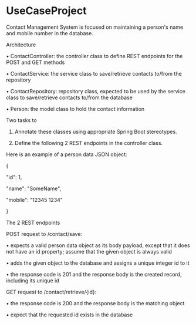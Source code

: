# UseCaseProject
 
Contact Management System is focused on maintaining a person's name and mobile number in the database. 

Architecture  

•	ContactController: the controller class to define REST endpoints for the POST and GET methods 

•	ContactService: the service class to save/retrieve contacts to/from the repository 

•	ContactRepository: repository class, expected to be used by the service class to save/retrieve contacts to/from the database 

•	Person: the model class to hold the contact information 

Two tasks to 

1.	Annotate these classes using appropriate Spring Boot stereotypes. 

2.	Define the following 2 REST endpoints in the controller class. 

 Here is an example of a person data JSON object: 

{ 

 "id": 1, 

 "name": "SomeName", 

 "mobile": "12345 1234" 

} 

 

The 2 REST endpoints  

 POST request to /contact/save: 

•	expects a valid person data object as its body payload, except that it does not have an id property; assume that the given object is always valid 

•	adds the given object to the database and assigns a unique integer id to it 

•	the response code is 201 and the response body is the created record, including its unique id 

 GET request to /contact/retrieve/{id}: 

•	the response code is 200 and the response body is the matching object 

•	expect that the requested id exists in the database  

 
